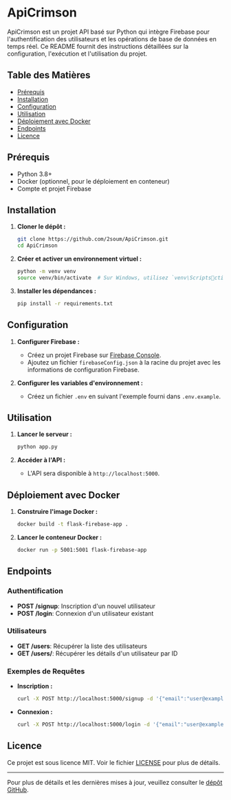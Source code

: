
# ApiCrimson

ApiCrimson est un projet API basé sur Python qui intègre Firebase pour l'authentification des utilisateurs et les opérations de base de données en temps réel. Ce README fournit des instructions détaillées sur la configuration, l'exécution et l'utilisation du projet.

## Table des Matières
- [Prérequis](#prérequis)
- [Installation](#installation)
- [Configuration](#configuration)
- [Utilisation](#utilisation)
- [Déploiement avec Docker](#déploiement-avec-docker)
- [Endpoints](#endpoints)
- [Licence](#licence)

## Prérequis
- Python 3.8+
- Docker (optionnel, pour le déploiement en conteneur)
- Compte et projet Firebase

## Installation

1. **Cloner le dépôt :**
   ```bash
   git clone https://github.com/2soum/ApiCrimson.git
   cd ApiCrimson
   ```

2. **Créer et activer un environnement virtuel :**
   ```bash
   python -m venv venv
   source venv/bin/activate  # Sur Windows, utilisez `venv\Scriptsctivate`
   ```

3. **Installer les dépendances :**
   ```bash
   pip install -r requirements.txt
   ```

## Configuration

1. **Configurer Firebase :**
   - Créez un projet Firebase sur [Firebase Console](https://console.firebase.google.com/).
   - Ajoutez un fichier `firebaseConfig.json` à la racine du projet avec les informations de configuration Firebase.

2. **Configurer les variables d'environnement :**
   - Créez un fichier `.env` en suivant l'exemple fourni dans `.env.example`.

## Utilisation

1. **Lancer le serveur :**
   ```bash
   python app.py
   ```

2. **Accéder à l'API :**
   - L'API sera disponible à `http://localhost:5000`.

## Déploiement avec Docker

1. **Construire l'image Docker :**
   ```bash
   docker build -t flask-firebase-app .
   ```

2. **Lancer le conteneur Docker :**
   ```bash
   docker run -p 5001:5001 flask-firebase-app
   ```

## Endpoints

### Authentification
- **POST /signup**: Inscription d'un nouvel utilisateur
- **POST /login**: Connexion d'un utilisateur existant

### Utilisateurs
- **GET /users**: Récupérer la liste des utilisateurs
- **GET /users/<id>**: Récupérer les détails d'un utilisateur par ID

### Exemples de Requêtes
- **Inscription :**
   ```bash
   curl -X POST http://localhost:5000/signup -d '{"email":"user@example.com", "password":"password123"}'
   ```

- **Connexion :**
   ```bash
   curl -X POST http://localhost:5000/login -d '{"email":"user@example.com", "password":"password123"}'
   ```

## Licence
Ce projet est sous licence MIT. Voir le fichier [LICENSE](LICENSE) pour plus de détails.

---

Pour plus de détails et les dernières mises à jour, veuillez consulter le [dépôt GitHub](https://github.com/2soum/ApiCrimson).
